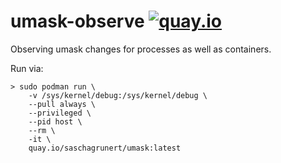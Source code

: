 # umask-observe [![quay.io](https://quay.io/repository/saschagrunert/umask/status)](https://quay.io/repository/saschagrunert/umask)

Observing umask changes for processes as well as containers.

Run via:

```console
> sudo podman run \
    -v /sys/kernel/debug:/sys/kernel/debug \
    --pull always \
    --privileged \
    --pid host \
    --rm \
    -it \
    quay.io/saschagrunert/umask:latest
```
